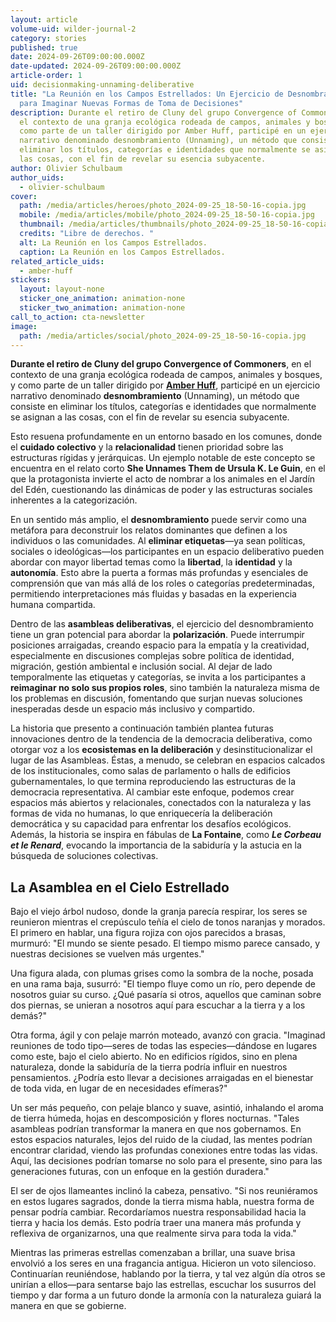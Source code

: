 ```yaml
---
layout: article
volume-uid: wilder-journal-2
category: stories
published: true
date: 2024-09-26T09:00:00.000Z
date-updated: 2024-09-26T09:00:00.000Z
article-order: 1
uid: decisionmaking-unnaming-deliberative
title: "La Reunión en los Campos Estrellados: Un Ejercicio de Desnombramiento
  para Imaginar Nuevas Formas de Toma de Decisiones"
description: Durante el retiro de Cluny del grupo Convergence of Commoners, en
  el contexto de una granja ecológica rodeada de campos, animales y bosques, y
  como parte de un taller dirigido por Amber Huff, participé en un ejercicio
  narrativo denominado desnombramiento (Unnaming), un método que consiste en
  eliminar los títulos, categorías e identidades que normalmente se asignan a
  las cosas, con el fin de revelar su esencia subyacente.
author: Olivier Schulbaum
author_uids:
  - olivier-schulbaum
cover:
  path: /media/articles/heroes/photo_2024-09-25_18-50-16-copia.jpg
  mobile: /media/articles/mobile/photo_2024-09-25_18-50-16-copia.jpg
  thumbnail: /media/articles/thumbnails/photo_2024-09-25_18-50-16-copia.jpg
  credits: "Libre de derechos. "
  alt: La Reunión en los Campos Estrellados.
  caption: La Reunión en los Campos Estrellados.
related_article_uids:
  - amber-huff
stickers:
  layout: layout-none
  sticker_one_animation: animation-none
  sticker_two_animation: animation-none
call_to_action: cta-newsletter
image:
  path: /media/articles/social/photo_2024-09-25_18-50-16-copia.jpg
---
```

**Durante el retiro de Cluny del grupo Convergence of Commoners**, en el contexto de una granja ecológica rodeada de campos, animales y bosques, y como parte de un taller dirigido por **[Amber Huff](https://journal.platoniq.net/es/wilder-journal-2/interviews/amber-huff/)**, participé en un ejercicio narrativo denominado **desnombramiento** (Unnaming), un método que consiste en eliminar los títulos, categorías e identidades que normalmente se asignan a las cosas, con el fin de revelar su esencia subyacente.

Esto resuena profundamente en un entorno basado en los comunes, donde el **cuidado colectivo** y la **relacionalidad** tienen prioridad sobre las estructuras rígidas y jerárquicas. Un ejemplo notable de este concepto se encuentra en el relato corto **She Unnames Them de Ursula K. Le Guin**, en el que la protagonista invierte el acto de nombrar a los animales en el Jardín del Edén, cuestionando las dinámicas de poder y las estructuras sociales inherentes a la categorización.

En un sentido más amplio, el **desnombramiento** puede servir como una metáfora para deconstruir los relatos dominantes que definen a los individuos o las comunidades. Al **eliminar etiquetas**—ya sean políticas, sociales o ideológicas—los participantes en un espacio deliberativo pueden abordar con mayor libertad temas como la **libertad**, la **identidad** y la **autonomía**. Esto abre la puerta a formas más profundas y esenciales de comprensión que van más allá de los roles o categorías predeterminadas, permitiendo interpretaciones más fluidas y basadas en la experiencia humana compartida.

Dentro de las **asambleas deliberativas**, el ejercicio del desnombramiento tiene un gran potencial para abordar la **polarización**. Puede interrumpir posiciones arraigadas, creando espacio para la empatía y la creatividad, especialmente en discusiones complejas sobre política de identidad, migración, gestión ambiental e inclusión social. Al dejar de lado temporalmente las etiquetas y categorías, se invita a los participantes a **reimaginar no solo sus propios roles**, sino también la naturaleza misma de los problemas en discusión, fomentando que surjan nuevas soluciones inesperadas desde un espacio más inclusivo y compartido.

La historia que presento a continuación también plantea futuras innovaciones dentro de la tendencia de la democracia deliberativa, como otorgar voz a los **ecosistemas en la deliberación** y desinstitucionalizar el lugar de las Asambleas. Éstas, a menudo, se celebran en espacios calcados de los institucionales, como salas de parlamento o halls de edificios gubernamentales, lo que termina reproduciendo las estructuras de la democracia representativa. Al cambiar este enfoque, podemos crear espacios más abiertos y relacionales, conectados con la naturaleza y las formas de vida no humanas, lo que enriquecería la deliberación democrática y su capacidad para enfrentar los desafíos ecológicos. Además, la historia se inspira en fábulas de **La Fontaine**, como ***Le Corbeau et le Renard***, evocando la importancia de la sabiduría y la astucia en la búsqueda de soluciones colectivas.

## La Asamblea en el Cielo Estrellado

Bajo el viejo árbol nudoso, donde la granja parecía respirar, los seres se reunieron mientras el crepúsculo teñía el cielo de tonos naranjas y morados. El primero en hablar, una figura rojiza con ojos parecidos a brasas, murmuró: "El mundo se siente pesado. El tiempo mismo parece cansado, y nuestras decisiones se vuelven más urgentes."

Una figura alada, con plumas grises como la sombra de la noche, posada en una rama baja, susurró: "El tiempo fluye como un río, pero depende de nosotros guiar su curso. ¿Qué pasaría si otros, aquellos que caminan sobre dos piernas, se unieran a nosotros aquí para escuchar a la tierra y a los demás?"

Otra forma, ágil y con pelaje marrón moteado, avanzó con gracia. "Imaginad reuniones de todo tipo—seres de todas las especies—dándose en lugares como este, bajo el cielo abierto. No en edificios rígidos, sino en plena naturaleza, donde la sabiduría de la tierra podría influir en nuestros pensamientos. ¿Podría esto llevar a decisiones arraigadas en el bienestar de toda vida, en lugar de en necesidades efímeras?"

Un ser más pequeño, con pelaje blanco y suave, asintió, inhalando el aroma de tierra húmeda, hojas en descomposición y flores nocturnas. "Tales asambleas podrían transformar la manera en que nos gobernamos. En estos espacios naturales, lejos del ruido de la ciudad, las mentes podrían encontrar claridad, viendo las profundas conexiones entre todas las vidas. Aquí, las decisiones podrían tomarse no solo para el presente, sino para las generaciones futuras, con un enfoque en la gestión duradera."

El ser de ojos llameantes inclinó la cabeza, pensativo. "Si nos reuniéramos en estos lugares sagrados, donde la tierra misma habla, nuestra forma de pensar podría cambiar. Recordaríamos nuestra responsabilidad hacia la tierra y hacia los demás. Esto podría traer una manera más profunda y reflexiva de organizarnos, una que realmente sirva para toda la vida."

Mientras las primeras estrellas comenzaban a brillar, una suave brisa envolvió a los seres en una fragancia antigua. Hicieron un voto silencioso. Continuarían reuniéndose, hablando por la tierra, y tal vez algún día otros se unirían a ellos—para sentarse bajo las estrellas, escuchar los susurros del tiempo y dar forma a un futuro donde la armonía con la naturaleza guiará la manera en que se gobierne.
